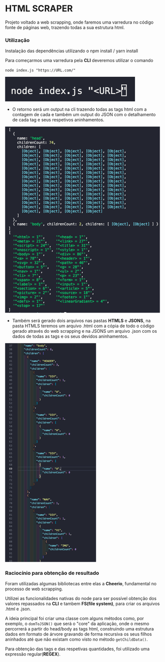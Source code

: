 HTML SCRAPER 
==============================

Projeto voltado a web scrapping, onde faremos uma varredura no código fonte de páginas web, trazendo todas a  sua estrutura html. 

### Utilização

Instalação das dependências utilizando o npm install / yarn install

Para começarmos uma varredura pela **CLI** deveremos utilizar o comando 

`node index.js "https://URL.com/"`

![node](./public/node.png)

- O retorno será um output na cli trazendo todas as tags html com a contagem de cada e também um output do JSON com o detalhamento de cada tag e seus respetivos aninhamentos.

![outputTerminal](./public/outputTerminal.png)

- Também será gerado dois arquivos nas pastas **HTMLS** e **JSONS**, na pasta HTMLS teremos um arquivo .html com a cópia de todo o código gerado através do web scrapping e na JSONS um arquivo .json com os dados de todas as tags e os seus devidos aninhamentos.

![treeData](./public/tree_dataa.png)





### Raciocínio para obtenção de resultado

Foram utilizadas algumas bibliotecas entre elas a **Cheerio**, fundamental no processo de web scrapping.

Utilizei as funcionalidades nativas do node para ser possível obtenção dos valores repassados na **CLI** e tambem  **FS(file system)**, para criar os arquivos .html e .json.

A ideia principal foi criar uma classe com alguns métodos como, por exemplo, o  `domToJSON()` que será o "core" da aplicação, onde o mesmo percorrerá a partir do head/body as tags html, construindo uma estrutura dados em formato de árvore gravando de forma recursiva os seus filhos aninhados até que não existam como visto no método `getChildData()`.

Para obtenção das tags e das respetivas quantidades, foi utilizado uma expressão regular(**REGEX**).
